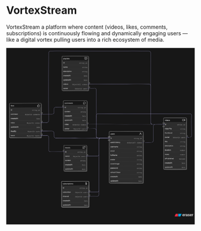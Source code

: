 # VortexStream

VortexStream a platform where content (videos, likes, comments, subscriptions) is continuously flowing and dynamically engaging users — like a digital vortex pulling users into a rich ecosystem of media.

![Description](./public/VortexStream_models.svg)
